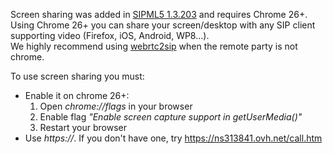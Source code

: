 Screen sharing was added in [SIPML5 1.3.203](Downloads.md) and requires Chrome 26+. Using Chrome 26+ you can share your screen/desktop with any SIP client supporting video (Firefox, iOS, Android, WP8...). <br />
We highly recommend using [webrtc2sip](http://webrtc2sip.org) when the remote party is not chrome. <br />

To use screen sharing you must:
  * Enable it on chrome 26+:
    1. Open <i>chrome://flags</i> in your browser
    1. Enable flag <i>"Enable screen capture support in getUserMedia()"</i>
    1. Restart your browser
  * Use <i>https://</i>. If you don't have one, try https://ns313841.ovh.net/call.htm